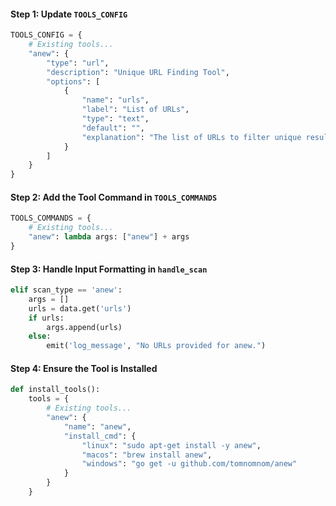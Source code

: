 #### Step 1: Update `TOOLS_CONFIG`

```python
TOOLS_CONFIG = {
    # Existing tools...
    "anew": {
        "type": "url",
        "description": "Unique URL Finding Tool",
        "options": [
            {
                "name": "urls",
                "label": "List of URLs",
                "type": "text",
                "default": "",
                "explanation": "The list of URLs to filter unique results."
            }
        ]
    }
}
```

#### Step 2: Add the Tool Command in `TOOLS_COMMANDS`

```python
TOOLS_COMMANDS = {
    # Existing tools...
    "anew": lambda args: ["anew"] + args
}
```

#### Step 3: Handle Input Formatting in `handle_scan`

```python
elif scan_type == 'anew':
    args = []
    urls = data.get('urls')
    if urls:
        args.append(urls)
    else:
        emit('log_message', "No URLs provided for anew.")
```

#### Step 4: Ensure the Tool is Installed

```python
def install_tools():
    tools = {
        # Existing tools...
        "anew": {
            "name": "anew",
            "install_cmd": {
                "linux": "sudo apt-get install -y anew",
                "macos": "brew install anew",
                "windows": "go get -u github.com/tomnomnom/anew"
            }
        }
    }
```
